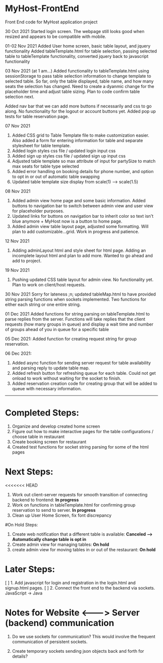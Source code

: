 # MyHost-FrontEnd
Front End code for MyHost application project

30 Oct 2021
Started login screen. The webpage still looks good when resized and appears to be compatible with mobile.

01-02 Nov 2021
Added User home screen, basic table layout, and jquery functionality
Added tableTemplate.html for table selection, passing selected table to tableTemplate functionality, converted jquery back to javascript functionality

03 Nov 2021 (at 1 am...)
Added functionality to tableTemplate.html using sessionStorage to pass table selection information to change template to selected table. So far, only the table displayed, table name,
and how many seats the selection has changed. Need to create a dyanmic change for the placeholder time and adjust table sizing. Plan to code confirm table selection next.

Added nav bar that we can add more buttons if necessarily and css to go along. No functionality for the logout or account buttons yet.
Added pop up tests for table reservation page.

07 Nov 2021
1. Added CSS grid to Table Template file to make customization easier. Also added a form for entering information for table and separate stylesheet for table template.
2. Added login styles css file / updated login input css
3. Added sign up styles css file / updated sign up input css
4. Adjusted table template so max attribute of input for partySize to match max seats for table type selected
5. Added error handling on booking details for phone number, and option to opt in or out of automatic table swapping
6. Updated table template size display from scale(1) --> scale(1.5)

08 Nov 2021
1. Added admin view home page and some basic information. Added buttons to navigation bar to switch between admin view and user view for placeholder purposes.
2. Updated links for buttons on navigation bar to inherit color so text isn't blue anymore + MyHost now is a button to home page.
3. Added admin view table layout page, adjusted some formatting. Will plan to add customizable...grid. Work in progress and patience.

12 Nov 2021
1. Adding adminLayout html and style sheet for html page. Adding an incomplete layout html and plan to add more. Wanted to go ahead and add to project.

19 Nov 2021
1. Pushing updated CSS table layout for admin view. No functionality yet. Plan to work on client/host requests.

30 Nov 2021
Sorry for lateness ;n; updated tableMap.html to have provided string parsing functions when sockets implemented. Two functions for either each string or one entire string.

01 Dec 2021
Added functions for string parsing on tableTemplate.html to parse replies from the server. Functions will take replies that the client requests (how many groups in queue) and display
a wait time and number of groups ahead of you in queue for a specific table

05 Dec 2021: Added function for creating request string for group reservation.

06 Dec 2021: 
1. Added async function for sending server request for table availability and parsing reply to update table map.
2. Added refresh button for refreshing queue for each table. Could not get onload to work without waiting for the
socket to finish. 
3. Added reservation creation code for creating group that will be added to queue with necessary information.

-----------------------------------------------
# Completed Steps:
1. Organize and develop created home screen
2. Figure out how to make interactive pages for the table configurations / choose table in restaurant
3. Create booking screen for restaurant
4. Created test functions for socket string parsing for some of the html pages

# Next Steps:
<<<<<<< HEAD
1. Work out client-server requests for smooth transition of connecting backend to frontend: **In progress**
2. Work on functions in tableTemplate.html for confirming group reservation to send to server. **In progress**
3. Clean up User Home Screen, fix font discrepancy 

#On Hold Steps:
1. Create web notification that a different table is available: **Canceled --> Automatically change table is opt in**
2. Create admin view for managing tables: **On hold**
3. create admin view for moving tables in or out of the restaurant: **On hold**

# Later Steps:
[ ] 1. Add javascript for login and registration in the login.html and signup.html pages. 
[ ] 2. Connect the front end to the backend via sockets. JavaScript -> Java



# Notes for Website <---> Server (backend) communication
1. Do we use sockets for communication? 
   This would involve the frequent communication of persistent sockets.

2. Create temporary sockets sending json objects back and forth for details? 






